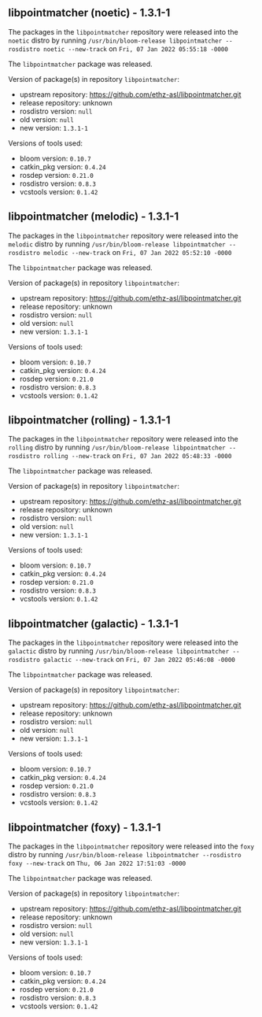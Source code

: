 ## libpointmatcher (noetic) - 1.3.1-1

The packages in the `libpointmatcher` repository were released into the `noetic` distro by running `/usr/bin/bloom-release libpointmatcher --rosdistro noetic --new-track` on `Fri, 07 Jan 2022 05:55:18 -0000`

The `libpointmatcher` package was released.

Version of package(s) in repository `libpointmatcher`:

- upstream repository: https://github.com/ethz-asl/libpointmatcher.git
- release repository: unknown
- rosdistro version: `null`
- old version: `null`
- new version: `1.3.1-1`

Versions of tools used:

- bloom version: `0.10.7`
- catkin_pkg version: `0.4.24`
- rosdep version: `0.21.0`
- rosdistro version: `0.8.3`
- vcstools version: `0.1.42`


## libpointmatcher (melodic) - 1.3.1-1

The packages in the `libpointmatcher` repository were released into the `melodic` distro by running `/usr/bin/bloom-release libpointmatcher --rosdistro melodic --new-track` on `Fri, 07 Jan 2022 05:52:10 -0000`

The `libpointmatcher` package was released.

Version of package(s) in repository `libpointmatcher`:

- upstream repository: https://github.com/ethz-asl/libpointmatcher.git
- release repository: unknown
- rosdistro version: `null`
- old version: `null`
- new version: `1.3.1-1`

Versions of tools used:

- bloom version: `0.10.7`
- catkin_pkg version: `0.4.24`
- rosdep version: `0.21.0`
- rosdistro version: `0.8.3`
- vcstools version: `0.1.42`


## libpointmatcher (rolling) - 1.3.1-1

The packages in the `libpointmatcher` repository were released into the `rolling` distro by running `/usr/bin/bloom-release libpointmatcher --rosdistro rolling --new-track` on `Fri, 07 Jan 2022 05:48:33 -0000`

The `libpointmatcher` package was released.

Version of package(s) in repository `libpointmatcher`:

- upstream repository: https://github.com/ethz-asl/libpointmatcher.git
- release repository: unknown
- rosdistro version: `null`
- old version: `null`
- new version: `1.3.1-1`

Versions of tools used:

- bloom version: `0.10.7`
- catkin_pkg version: `0.4.24`
- rosdep version: `0.21.0`
- rosdistro version: `0.8.3`
- vcstools version: `0.1.42`


## libpointmatcher (galactic) - 1.3.1-1

The packages in the `libpointmatcher` repository were released into the `galactic` distro by running `/usr/bin/bloom-release libpointmatcher --rosdistro galactic --new-track` on `Fri, 07 Jan 2022 05:46:08 -0000`

The `libpointmatcher` package was released.

Version of package(s) in repository `libpointmatcher`:

- upstream repository: https://github.com/ethz-asl/libpointmatcher.git
- release repository: unknown
- rosdistro version: `null`
- old version: `null`
- new version: `1.3.1-1`

Versions of tools used:

- bloom version: `0.10.7`
- catkin_pkg version: `0.4.24`
- rosdep version: `0.21.0`
- rosdistro version: `0.8.3`
- vcstools version: `0.1.42`


## libpointmatcher (foxy) - 1.3.1-1

The packages in the `libpointmatcher` repository were released into the `foxy` distro by running `/usr/bin/bloom-release libpointmatcher --rosdistro foxy --new-track` on `Thu, 06 Jan 2022 17:51:03 -0000`

The `libpointmatcher` package was released.

Version of package(s) in repository `libpointmatcher`:

- upstream repository: https://github.com/ethz-asl/libpointmatcher.git
- release repository: unknown
- rosdistro version: `null`
- old version: `null`
- new version: `1.3.1-1`

Versions of tools used:

- bloom version: `0.10.7`
- catkin_pkg version: `0.4.24`
- rosdep version: `0.21.0`
- rosdistro version: `0.8.3`
- vcstools version: `0.1.42`


